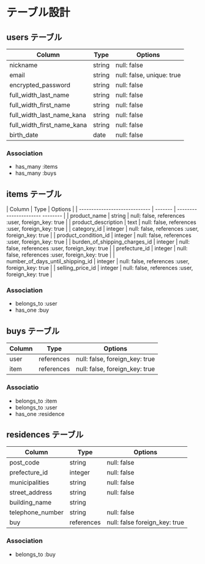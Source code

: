 # テーブル設計

## users テーブル

| Column                    | Type     | Options     |
| ------------------------- | -------- | ----------- |
| nickname                  | string   | null: false |
| email                     | string   | null: false, unique: true|
| encrypted_password        | string   | null: false |
| full_width_last_name      | string   | null: false |
| full_width_first_name     | string   | null: false |
| full_width_last_name_kana | string   | null: false |
| full_width_first_name_kana| string   | null: false |
| birth_date                | date     | null: false |

### Association

- has_many :items
- has_many :buys


## items テーブル

| Column                           | Type    | Options                                          |
| -----------------------------    | ------- | ----------------------                  -------- |
| product_name                     | string  | null: false, references :user, foreign_key: true |
| product_description              | text    | null: false, references :user, foreign_key: true |
| category_id                      | integer | null: false, references :user, foreign_key: true |
| product_condition_id             | integer | null: false, references :user, foreign_key: true |
| burden_of_shipping_charges_id    | integer | null: false, references :user, foreign_key: true |
| prefecture_id                    | integer | null: false, references :user, foreign_key: true |
| number_of_days_until_shipping_id | integer | null: false, references :user, foreign_key: true |
| selling_price_id                 | integer | null: false, references :user, foreign_key: true |

### Association

- belongs_to :user
- has_one :buy


## buys テーブル

| Column | Type       | Options                        |
| ------ | ---------- | ------------------------------ |
| user   | references | null: false, foreign_key: true |
| item   | references | null: false, foreign_key: true |

### Associatio

- belongs_to :item
- belongs_to :user
- has_one :residence


## residences テーブル

| Column               | Type       | Options                       |
| -------              | ---------- | ----------------------------- |
| post_code            | string     | null: false                   |
| prefecture_id        | integer    | null: false                   | 
| municipalities       | string     | null: false                   |
| street_address       | string     | null: false                   |
| building_name        | string     |                               |
| telephone_number     | string     | null: false                   |
| buy                  | references | null: false foreign_key: true |
<!-- ↑紐付いている購入履歴を保存する外部キーが必要,購入履歴テーブルの外部キーとしてカラムを追加 -->

### Association

- belongs_to :buy